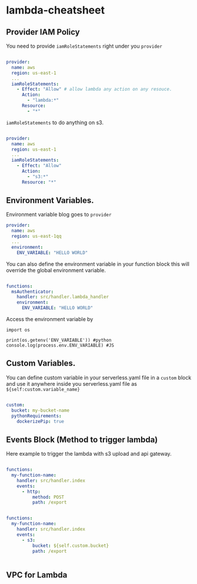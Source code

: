 # lambda-cheatsheet

## Provider IAM Policy

You need to provide `iamRoleStatements` right under you `provider`

```yaml

provider:
  name: aws
  region: us-east-1
  ...
  iamRoleStatements:
    - Effect: "Allow" # allow lambda any action on any resouce.
      Action: 
        - "lambda:*"
      Resource:
        - "*"

```

`iamRoleStatements` to do anything on s3.

```yaml

provider:
  name: aws
  region: us-east-1
  ...
  iamRoleStatements:
    - Effect: "Allow"
      Action: 
        - "s3:*"
      Resource: "*"

```



## Environment Variables.
Environment variable blog goes to `provider`
```yaml
provider:
  name: aws
  region: us-east-1qq
  ...
  environment:
    ENV_VARIABLE: "HELLO WORLD"
```

You can also define the environment variable in your function block this will override the global environment variable.

```yaml

functions:
  msAuthenticator:
    handler: src/handler.lambda_handler
    environment:
      ENV_VARIABLE: "HELLO WORLD"
```


Access the environment variable by 
```
import os

print(os.getenv('ENV_VARIABLE')) #python
console.log(process.env.ENV_VARIABLE) #JS
```



## Custom Variables.

You can define custom variable in your serverless.yaml file in a `custom` block and use it anywhere inside you serverless.yaml file as `${self:custom.variable_name}`

```yaml

custom:
  bucket: my-bucket-name
  pythonRequirements:
    dockerizePip: true


```



## Events Block (Method to trigger lambda)
Here example to trigger the lambda with s3 upload and api gateway.

```yaml

functions:
  my-function-name:
    handler: src/handler.index
    events:
      - http:
          method: POST
          path: /export

```

```yaml

functions:
  my-function-name:
    handler: src/handler.index
    events:
      - s3:
          bucket: ${self.custom.bucket}
          path: /export
          
```



## VPC for Lambda


